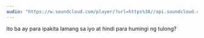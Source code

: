 ```yaml
---
audio: "https://w.soundcloud.com/player/?url=https%3A//api.soundcloud.com/tracks/1406192062%3Fsecret_token%3Ds-7PSpitcoo0y&color=%23ff5500&auto_play=true&hide_related=false&show_comments=true&show_user=true&show_reposts=false&show_teaser=true&visual=true"
---
```


Ito ba ay para ipakita lamang sa iyo at hindi para humingi ng tulong?